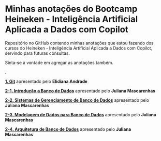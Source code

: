 # Minhas anotações do Bootcamp Heineken - Inteligência Artificial Aplicada a Dados com Copilot

Repositório no GitHub contendo minhas anotações que estou fazendo dos cursos do Heineken - Inteligência Artificial Aplicada a Dados com Copilot, servindo para futuras consultas.

Sinta-se à vontade em agregar as anotações também. 

.

**[1. Git](https://github.com...)** apresentado pelo **Elidiana Andrade**

**[2-1. Introdução a Banco de Dados](https://github.com...)** apresentado pelo **Juliana Mascarenhas**

**[2-2. Sistemas de Gerenciamento de Banco de Dados](https://github.com...)** apresentado pelo **Juliana Mascarenhas**

**[2-3. Modelagem de Dados para Banco de Dados](https://github.com...)** apresentado pelo **Juliana Mascarenhas**

**[2-4. Arquitetura de Banco de Dados](https://github.com...)** apresentado pelo **Juliana Mascarenhas**